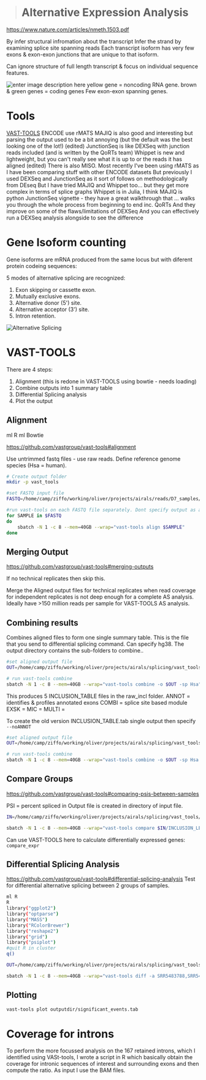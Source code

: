 


> # Alternative Expression Analysis
https://www.nature.com/articles/nmeth.1503.pdf

By infer structural infromation about the transcript 
Infer the strand by examining splice site spanning reads
Each transcript isoform has very few exons & exon-exon junctions that are unique to that isoform.

Can ignore structure of full length transcript & focus on individual sequence features.

![enter image description here](https://journals.plos.org/ploscompbiol/article/figure/image?size=large&id=info:doi/10.1371/journal.pcbi.1004393.g006)
yellow gene = noncoding RNA gene.
brown & green genes = coding genes
Few exon-exon spanning genes.

# Tools
[VAST-TOOLS](https://github.com/vastgroup/vast-tools)
ENCODE use rMATS
MAJIQ is also good and interesting but parsing the output used to be a bit annoying (but the default was the best looking one of the lot!) (edited)
JunctionSeq is like DEXSeq with junction reads included (and is written by the QoRTs team)
Whippet is new and lightweight, but you can't really see what it is up to or the reads it has aligned (edited)
There is also MISO.
Most recently I've been using rMATS as I have been comparing stuff with other ENCODE datasets
But previously I used DEXSeq and JunctionSeq as it sort of follows on methodologically from DEseq
But I have tried MAJIQ and Whippet too... but they get more complex in terms of splice graphs
Whippet is in Julia, I think MAJIQ is python
JunctionSeq vignette - they have a great walkthrough that ... walks you through the whole process from beginning to end inc. QoRTs
And they improve on some of the flaws/limitations of DEXSeq
And you can effectively run a DEXSeq analysis alongside to see the difference

# Gene Isoform counting

Gene isoforms are mRNA produced from the same locus but with diferent protein codeing sequences:

5 modes of alternative splicing are recognized:

1.  Exon skipping or cassette exon.
2.  Mutually exclusive exons.
3.  Alternative donor (5') site.
4.  Alternative acceptor (3') site.
5.  Intron retention.

![Alternative Splicing](https://en.wikipedia.org/wiki/Protein_isoform#/media/File:Alternative_splicing.jpg)

# VAST-TOOLS

There are 4 steps:
1. Alignment (this is redone in VAST-TOOLS using bowtie - needs loading)
2. Combine outputs into 1 summary table
3. Differential Splicing analysis
4. Plot the output

## Alignment
ml R
ml Bowtie

https://github.com/vastgroup/vast-tools#alignment

Use untrimmed fastq files - use raw reads. Define reference genome species (Hsa = human). 
```bash
# Create output folder
mkdir -p vast_tools

#set FASTQ input file
FASTQ=/home/camp/ziffo/working/oliver/projects/airals/reads/D7_samples/SRR54837*_1.fastq

#run vast-tools on each FASTQ file separately. Dont specify output as all files need to be in same subfolder > output auto goes into a folder called vast_out. Run from the vast-tools directory
for SAMPLE in $FASTQ
do
	sbatch -N 1 -c 8 --mem=40GB --wrap="vast-tools align $SAMPLE"
done
```

## Merging Output
https://github.com/vastgroup/vast-tools#merging-outputs

If no technical replicates then skip this.

Merge the Aligned output files for technical replicates when read coverage for independent replicates is not deep enough for a complete AS analysis.
Ideally have >150 million reads per sample for VAST-TOOLS AS analysis. 

## Combining results

Combines aligned files to form one single summary table. This is the file that you send to differential splicing command. Can specify hg38. The output directory contains the sub-folders to combine..
```bash
#set aligned output file
OUT=/home/camp/ziffo/working/oliver/projects/airals/splicing/vast_tools/vast_out/

# run vast-tools combine
sbatch -N 1 -c 8 --mem=40GB --wrap="vast-tools combine -o $OUT -sp Hsa"
```

This produces 5 INCLUSION_TABLE files in the raw_incl folder. 
ANNOT = identifies & profiles annotated exons
COMBI = splice site based module
EXSK = 
MIC = 
MULTI =

To create the old version INCLUSION_TABLE.tab single output then specify `--noANNOT`
```bash
#set aligned output file
OUT=/home/camp/ziffo/working/oliver/projects/airals/splicing/vast_tools/vast_out/

# run vast-tools combine
sbatch -N 1 -c 8 --mem=40GB --wrap="vast-tools combine -o $OUT -sp Hsa --noANNOT"
```

## Compare Groups
https://github.com/vastgroup/vast-tools#comparing-psis-between-samples

PSI = percent spliced in
Output file is created in directory of input file. 

```bash
IN=/home/camp/ziffo/working/oliver/projects/airals/splicing/vast_tools/vast_out

sbatch -N 1 -c 8 --mem=40GB --wrap="vast-tools compare $IN/INCLUSION_LEVELS_FULL-Hsa6-hg19.tab -a SRR5483788_1,SRR5483789_1,SRR5483790_1 -b SRR5483794_1,SRR5483795_1,SRR5483796_1 --plot_PSI -sp Hsa --GO"
```
Can use VAST-TOOLS here to calculate differentially expressed genes: `compare_expr`

## Differential Splicing Analysis
https://github.com/vastgroup/vast-tools#differential-splicing-analysis
Test for differential alternative splicing between 2 groups of samples.

```bash
ml R
R
library("ggplot2")
library("optparse")
library("MASS")
library("RColorBrewer")
library("reshape2")
library("grid")
library("psiplot")
#quit R in cluster
q()

OUT=/home/camp/ziffo/working/oliver/projects/airals/splicing/vast_tools/vast_out

sbatch -N 1 -c 8 --mem=40GB --wrap="vast-tools diff -a SRR5483788,SRR5483789_1,SRR5483790_1 -b SRR5483794_1,SRR5483795_1,SRR5483796_1 --sampleNameA=VCP --sampleNameB=CTRL -o $OUT -d diff.splicing -c 8"
```

## Plotting

```bash
vast-tools plot outputdir/significant_events.tab
```

# Coverage for introns
To perform the more focussed analysis on the 167 retained introns, which I identified using VASt-tools, I wrote a script in R which basically obtain the coverage for intronic sequences of interest and surrounding exons and then compute the ratio. As input I use the BAM files.






<!--stackedit_data:
eyJoaXN0b3J5IjpbLTE5MzM3NzkzMTksLTEzNDk4MDMyNjksLT
E2NDczOTI0ODQsMTEzMDYwNDYwNiwtMTk2ODQ2NDk5OSwxNzU4
OTU1NTQxLDE3MDUyNTAxMTAsLTk0NDczODU0OCw0MDA0Njc5ND
UsMTA1MDg0MzM5LDEyMDE5MDQ3NzYsLTE3NDE4MTA3MzcsMTMy
MzEzOTM3Nyw3ODQ3NzE1OSwxMjg5NzMxOTY2LC02MzQwMTU1OT
EsLTExMzAzOTY1MjcsLTE2OTU3MTk3NjYsMTczODg1NTgxMiwx
OTYyOTA0OTkzXX0=
-->